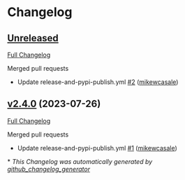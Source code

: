# Changelog

## [Unreleased](https://github.com/mikewcasale/fastlane-bot/tree/HEAD)

[Full Changelog](https://github.com/mikewcasale/fastlane-bot/compare/v2.4.0...HEAD)

Merged pull requests

- Update release-and-pypi-publish.yml [\#2](https://github.com/mikewcasale/fastlane-bot/pull/2) ([mikewcasale](https://github.com/mikewcasale))

## [v2.4.0](https://github.com/mikewcasale/fastlane-bot/tree/v2.4.0) (2023-07-26)

[Full Changelog](https://github.com/mikewcasale/fastlane-bot/compare/8ba1c6eebf13a8ff8e550cb28ea86e7e286e4e43...v2.4.0)

Merged pull requests

- Update release-and-pypi-publish.yml [\#1](https://github.com/mikewcasale/fastlane-bot/pull/1) ([mikewcasale](https://github.com/mikewcasale))



\* *This Changelog was automatically generated by [github_changelog_generator](https://github.com/github-changelog-generator/github-changelog-generator)*
